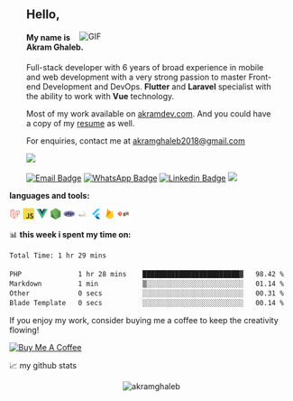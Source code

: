 
<br>
<div style="padding-left:30px; padding-right:30px;">
<h2 >Hello,</h2>
  <img align="right" alt="GIF" src="https://github.com/akramghaleb/akramghaleb/blob/main/assets/images/code.gif?raw=true" width="350" />
<h4 >My name is Akram Ghaleb.</h4>
<p>Full-stack developer with 6 years of broad experience in mobile and web development with a very strong passion to master Front-end Development and DevOps. <b>Flutter</b> and <b>Laravel</b> specialist with the ability to work with <b>Vue</b> technology.
</p>

<p>Most of my work available on <a href="https://akramdev.com/" target="_blank">akramdev.com</a>. And you could have a copy of my <a href="https://akramdev.com/cv" target="_blank" download="akram_cv.pdf" data-aos="zoom-in" data-aos-anchor="data-aos-anchor" class="btn btn-default mr-3">resume</a> as well.
</p>
<p>For enquiries, contact me at <a href="mailto:akramghaleb2018@gmail.com">akramghaleb2018@gmail.com</a></p>

<a href="https://backend.akramdev.com/cv" target="_blank" download="akram_cv.pdf" data-aos="zoom-in" data-aos-anchor="data-aos-anchor" class="btn btn-default mr-3"><img src="https://img.shields.io/badge/Download-CV-blue"></a>

[![Email Badge](https://img.shields.io/badge/-Email-c14438?style=flat-square&logo=Gmail&logoColor=white&link=mailto:akramghaleb2018@gmail.com)](mailto:akramghaleb2018@gmail.com)
[![WhatsApp Badge](https://img.shields.io/badge/-WhatsApp-25D366?style=flat-square&logo=WhatsApp&logoColor=white&link=https://api.whatsapp.com/send?phone=967776284933)](https://api.whatsapp.com/send?phone=967776284933)
[![Linkedin Badge](https://img.shields.io/badge/-Linked-blue?style=flat-square&logo=Linkedin&logoColor=white&link=https://www.linkedin.com/in/akramghaleb)](https://www.linkedin.com/in/akramghaleb)
![](https://visitor-badge.laobi.icu/badge?page_id=akramghaleb.akramghaleb)

</div>

**languages and tools:**  

<code><img height="20" src="https://raw.githubusercontent.com/github/explore/80688e429a7d4ef2fca1e82350fe8e3517d3494d/topics/laravel/laravel.png"></code>
<code><img height="20" src="https://raw.githubusercontent.com/github/explore/80688e429a7d4ef2fca1e82350fe8e3517d3494d/topics/javascript/javascript.png"></code>
<code><img height="20" src="https://raw.githubusercontent.com/github/explore/80688e429a7d4ef2fca1e82350fe8e3517d3494d/topics/vue/vue.png"></code>
<code><img height="20" src="https://raw.githubusercontent.com/github/explore/80688e429a7d4ef2fca1e82350fe8e3517d3494d/topics/nodejs/nodejs.png"></code>
<code><img height="20" src="https://raw.githubusercontent.com/github/explore/80688e429a7d4ef2fca1e82350fe8e3517d3494d/topics/php/php.png"></code>
<code><img height="20" src="https://raw.githubusercontent.com/github/explore/80688e429a7d4ef2fca1e82350fe8e3517d3494d/topics/mysql/mysql.png"></code>
<code><img height="20" src="https://raw.githubusercontent.com/github/explore/80688e429a7d4ef2fca1e82350fe8e3517d3494d/topics/flutter/flutter.png"></code>
<code><img height="20" src="https://raw.githubusercontent.com/github/explore/80688e429a7d4ef2fca1e82350fe8e3517d3494d/topics/firebase/firebase.png"></code>
<code><img height="20" src="https://raw.githubusercontent.com/github/explore/80688e429a7d4ef2fca1e82350fe8e3517d3494d/topics/git/git.png"></code>

📊 **this week i spent my time on:**
<!--START_SECTION:waka-->

```txt
Total Time: 1 hr 29 mins

PHP              1 hr 28 mins    ████████████████████████▓   98.42 %
Markdown         1 min           ▒░░░░░░░░░░░░░░░░░░░░░░░░   01.14 %
Other            0 secs          ░░░░░░░░░░░░░░░░░░░░░░░░░   00.31 %
Blade Template   0 secs          ░░░░░░░░░░░░░░░░░░░░░░░░░   00.14 %
```

<!--END_SECTION:waka-->

If you enjoy my work, consider buying me a coffee to keep the creativity flowing!

<a href="https://www.buymeacoffee.com/akramghaleb" target="_blank"><img src="https://cdn.buymeacoffee.com/buttons/v2/default-red.png" alt="Buy Me A Coffee" width="150" ></a>

  
📈 my github stats

<p align="center"> <img src="https://github-readme-stats.vercel.app/api?username=akramghaleb&show_icons=true&theme=gotham" alt="akramghaleb" />
